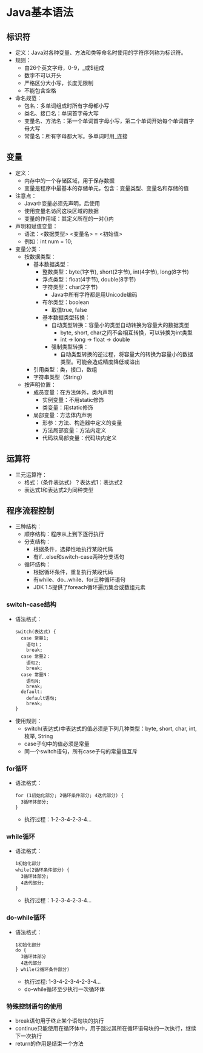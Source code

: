 # Java基本语法

## 标识符

  - 定义：Java对各种变量、方法和类等命名时使用的字符序列称为标识符。
  - 规则：
    - 由26个英文字母，0-9，_或$组成
    - 数字不可以开头
    - 严格区分大小写，长度无限制
    - 不能包含空格
  - 命名规范：
    - 包名：多单词组成时所有字母都小写
    - 类名、接口名：单词首字母大写
    - 变量名、方法名：第一个单词首字母小写，第二个单词开始每个单词首字母大写
    - 常量名：所有字母都大写。多单词时用_连接
    
## 变量

  - 定义：
    - 内存中的一个存储区域，用于保存数据
    - 变量是程序中最基本的存储单元，包含：变量类型、变量名和存储的值
  - 注意点：
    - Java中变量必须先声明，后使用
    - 使用变量名访问这块区域的数据
    - 变量的作用域：其定义所在的一对{}内
  - 声明和赋值变量：
    - 语法：<数据类型> <变量名> = <初始值>
    - 例如：int num = 10;
  - 变量分类：
    - 按数据类型：
      - 基本数据类型：
        - 整数类型：byte(1字节), short(2字节), int(4字节), long(8字节)
        - 浮点类型：float(4字节), double(8字节)
        - 字符类型：char(2字节)
          - Java中所有字符都是用Unicode编码
        - 布尔类型：boolean
          - 取值true, false
        - 基本数据类型转换：
          - 自动类型转换：容量小的类型自动转换为容量大的数据类型
            - byte, short, char之间不会相互转换，可以转换为int类型
            - int -> long -> float -> double
          - 强制类型转换：
            - 自动类型转换的逆过程，将容量大的转换为容量小的数据类型。可能会造成精度降低或溢出
      - 引用类型：类，接口，数组
      - 字符串类型（String）
    - 按声明位置：
      - 成员变量：在方法体外，类内声明
        - 实例变量：不用static修饰
        - 类变量：用static修饰
      - 局部变量：方法体内声明
        - 形参：方法、构造器中定义的变量
        - 方法局部变量：方法内定义
        - 代码块局部变量：代码块内定义
        
## 运算符

  - 三元运算符：
    - 格式：（条件表达式）？表达式1：表达式2
    - 表达式1和表达式2为同种类型
    
## 程序流程控制

  - 三种结构：
    - 顺序结构：程序从上到下逐行执行
    - 分支结构：
      - 根据条件，选择性地执行某段代码
      - 有if...else和switch-case两种分支语句
    - 循环结构：
      - 根据循环条件，重复执行某段代码
      - 有while、do...while、for三种循环语句
      - JDK 1.5提供了foreach循环遍历集合或数组元素
      
### switch-case结构

  - 语法格式：
    ```
    switch(表达式) {
      case 常量1;
        语句1；
        break;
      case 常量2：
        语句2;
        break;
      case 常量N：
        语句N;
        break;
      default:
        default语句;
        break;
    }
    ```
  - 使用规则：
    - switch(表达式)中表达式的值必须是下列几种类型：byte, short, char, int, 枚举, String
    - case子句中的值必须是常量
    - 同一个switch语句，所有case子句的常量值互斥
    
### for循环

  - 语法格式：
    ```
    for (1初始化部分; 2循环条件部分; 4迭代部分) {
      3循环体部分;
    }
    ```
    - 执行过程：1-2-3-4-2-3-4...
    
### while循环

  - 语法格式：
    ```
    1初始化部分
    while(2循环条件部分) {
      3循环体部分;
      4迭代部分;
    }
    ```
    - 执行过程：1-2-3-4-2-3-4...
  
### do-while循环

  - 语法格式：
    ```
    1初始化部分
    do {
      3循环体部分
      4迭代部分
    } while(2循环条件部分)
    ```
    - 执行过程: 1-3-4-2-3-4-2-3-4...
    - do-while循环至少执行一次循环体
    
### 特殊控制语句的使用

  - break语句用于终止某个语句块的执行
  - continue只能使用在循环体中，用于跳过其所在循环语句块的一次执行，继续下一次执行
  - return的作用是结束一个方法
  
  
  
  
  
  
  
  
  
  
  
